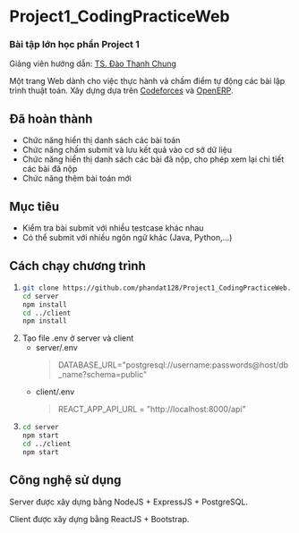 # Project1_CodingPracticeWeb
### Bài tập lớn học phần Project 1
Giảng viên hướng dẫn: [TS. Đào Thanh Chung](https://soict.hust.edu.vn/ts-dao-thanh-chung.html)

Một trang Web dành cho việc thực hành và chấm điểm tự động các bài lập trình thuật toán. Xây dựng dựa trên [Codeforces](https://codeforces.com) và [OpenERP](https://openerp.dailyopt.ai).
## Đã hoàn thành
* Chức năng hiển thị danh sách các bài toán
* Chức năng chấm submit và lưu kết quả vào cơ sở dữ liệu
* Chức năng hiển thị danh sách các bài đã nộp, cho phép xem lại chi tiết các bài đã nộp
* Chức năng thêm bài toán mới
## Mục tiêu
* Kiểm tra bài submit với nhiều testcase khác nhau
* Có thể submit với nhiều ngôn ngữ khác (Java, Python,...)

## Cách chạy chương trình
1. 
    ```bash
    git clone https://github.com/phandat128/Project1_CodingPracticeWeb.git
    cd server
    npm install
    cd ../client
    npm install
    ```
2. Tạo file .env ở server và client
    * server/.env
        > DATABASE_URL="postgresql://username:passwords@host/db_name?schema=public"
    * client/.env
        > REACT_APP_API_URL  = "http://localhost:8000/api"
3. 
    ```bash
    cd server
    npm start
    cd ../client
    npm start
    ```
## Công nghệ sử dụng
Server được xây dựng bằng NodeJS + ExpressJS + PostgreSQL.

Client được xây dựng bằng ReactJS + Bootstrap.